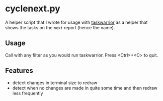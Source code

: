 # cyclenext.py

A helper script that I wrote for usage with [taskwarrior](https://taskwarrior.org) as a helper that
shows the tasks on the ``next`` report (hence the name). 

## Usage
Call with any filter as you would run taskwarrior. Press \<Ctrl\>+\<C\> to quit.

## Features
- detect changes in terminal size to redraw
- detect when no changes are made in quite some time and then redraw less frequently
